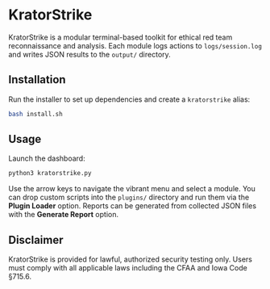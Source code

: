 # KratorStrike

KratorStrike is a modular terminal-based toolkit for ethical red team reconnaissance and analysis. Each module logs actions to `logs/session.log` and writes JSON results to the `output/` directory.

## Installation

Run the installer to set up dependencies and create a `kratorstrike` alias:

```bash
bash install.sh
```

## Usage

Launch the dashboard:

```bash
python3 kratorstrike.py
```

Use the arrow keys to navigate the vibrant menu and select a module. You can drop custom scripts into the `plugins/` directory and run them via the **Plugin Loader** option. Reports can be generated from collected JSON files with the **Generate Report** option.

## Disclaimer

KratorStrike is provided for lawful, authorized security testing only. Users must comply with all applicable laws including the CFAA and Iowa Code §715.6.
